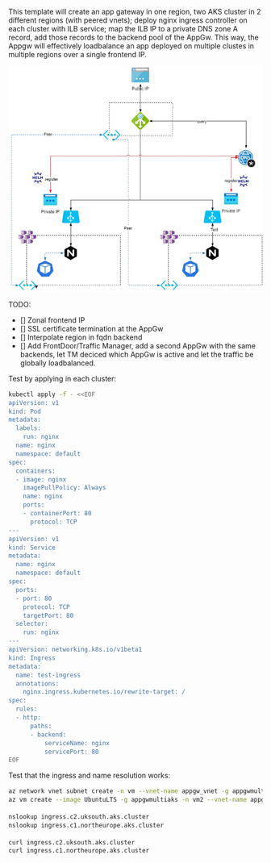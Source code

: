 This template will create an app gateway in one region, two AKS cluster in 2 different regions (with peered vnets); deploy nginx ingress controller on each cluster with ILB service; map the ILB IP to a private DNS zone A record, add those records to the backend pool of the AppGw. This way, the Appgw will effectively loadbalance an app deployed on multiple clustes in multiple regions over a single frontend IP.

![](appgw-wildcard-aks.jpg)

TODO:

- [] Zonal frontend IP
- [] SSL certificate termination at the AppGw
- [] Interpolate region in fqdn backend
- [] Add FrontDoor/Traffic Manager, add a second AppGw with the same backends, let TM deciced which AppGw is active and let the traffic be globally loadbalanced.

Test by applying in each cluster:

```bash
kubectl apply -f - <<EOF
apiVersion: v1
kind: Pod
metadata:
  labels:
    run: nginx
  name: nginx
  namespace: default
spec:
  containers:
  - image: nginx
    imagePullPolicy: Always
    name: nginx
    ports:
    - containerPort: 80
      protocol: TCP
---
apiVersion: v1
kind: Service
metadata:
  name: nginx
  namespace: default
spec:
  ports:
  - port: 80
    protocol: TCP
    targetPort: 80
  selector:
    run: nginx
---
apiVersion: networking.k8s.io/v1beta1
kind: Ingress
metadata:
  name: test-ingress
  annotations:
    nginx.ingress.kubernetes.io/rewrite-target: /
spec:
  rules:
  - http:
      paths:
      - backend:
          serviceName: nginx
          servicePort: 80
EOF
```

Test that the ingress and name resolution works:

```bash
az network vnet subnet create -n vm --vnet-name appgw_vnet -g appgwmultiaks --address-prefixes 10.10.1.0/24
az vm create --image UbuntuLTS -g appgwmultiaks -n vm2 --vnet-name appgw_vnet --subnet vm

nslookup ingress.c2.uksouth.aks.cluster
nslookup ingress.c1.northeurope.aks.cluster

curl ingress.c2.uksouth.aks.cluster
curl ingress.c1.northeurope.aks.cluster
```
